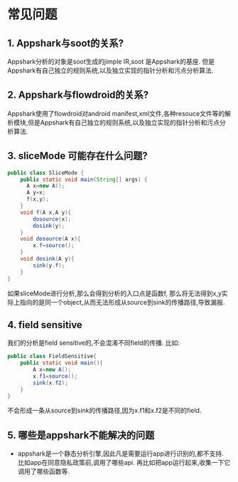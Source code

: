 # 常见问题

## 1. Appshark与soot的关系?
Appshark分析的对象是soot生成的jimple IR,soot 是Appshark的基座. 但是Appshark有自己独立的规则系统,以及独立实现的指针分析和污点分析算法. 

## 2. Appshark与flowdroid的关系?
Appshark使用了flowdroid对android manifest,xml文件,各种resouce文件等的解析模块,但是Appshark有自己独立的规则系统,以及独立实现的指针分析和污点分析算法. 

## 3. sliceMode 可能存在什么问题?

```java
public class SliceMode {
    public static void main(String[] args) {
      A x=new A();
      A y=x;
      f(x,y);
    }
    void f(A x,A y){
        dosource(x);
        dosink(y);
    }
    void dosource(A x){
        x.f=source();
    }
    void dosink(A y){
        sink(y.f);
    }
}
```
如果sliceMode进行分析,那么会得到分析的入口点是函数f, 那么将无法得到x,y实际上指向的是同一个object,从而无法形成从source到sink的传播路径,导致漏报.

## 4. field sensitive 
我们的分析是field sensitive的,不会混淆不同field的传播.
比如:
```java
public class FieldSensitive{
    public static void main(){
        A x=new A();
        x.f1=source();
        sink(x.f2);
    }
}
```
不会形成一条从source到sink的传播路径,因为x.f1和x.f2是不同的field.

## 5. 哪些是appshark不能解决的问题

- appshark是一个静态分析引擎,因此凡是需要运行app进行识别的,都不支持. 比如app在同意隐私政策前,调用了哪些api. 再比如把app运行起来,收集一下它调用了哪些函数等.